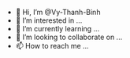 - 👋 Hi, I’m @Vy-Thanh-Binh
- 👀 I’m interested in ...
- 🌱 I’m currently learning ...
- 💞️ I’m looking to collaborate on ...
- 📫 How to reach me ...

<!---
Vy-Thanh-Binh/Vy-Thanh-Binh is a ✨ special ✨ repository because its `README.md` (this file) appears on your GitHub profile.
You can click the Preview link to take a look at your changes.
--->
